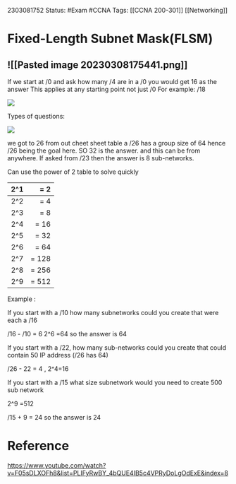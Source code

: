 2303081752
	Status: #Exam #CCNA
		Tags: [[CCNA 200-301]] [[Networking]]

# Fixed-Length Subnet Mask(FLSM)


![[Pasted image 20230308175441.png]]
---
If we start at /0 and ask how many /4 are in a /0 you would get 16 as the answer
This applies at any starting point not just /0 
For example: /18

<img src = 'https://i.gyazo.com/6ba6684be07dea410fa9f62c88a8650a.png'>


Types of questions:

<img src = 'https://i.gyazo.com/4b3d5e1aa2481c1beff464016e98a519.png'>

we got to 26 from out cheet sheet table   a /26 has a group size of 64 hence /26 being the goal here. SO 32 is the answer. and this can be from anywhere. If asked from /23 then the answer is 8 sub-networks.




Can use the power of 2 table to solve quickly

| 2^1 |  = 2   |
|----:|-----:|
| 2^2 |  = 4   |
| 2^3 |  = 8   |
| 2^4 |  = 16 |
| 2^5 |  = 32 |
| 2^6 |  = 64 |
| 2^7 |  = 128 |
| 2^8 |  = 256 |
| 2^9 |  = 512 |

Example : 

If you start with a /10 how many subnetworks could you create that were each a /16

/16 - /10 = 6
2^6 =64 so the answer is 64

If you start with a /22, how many sub-networks could you create that could contain 50 IP address (/26 has 64)

/26 - 22 = 4  , 2^4=16


If you start with a /15 what size subnetwork would you need to create 500 sub network

2^9 =512

/15 + 9  = 24   so the answer is 24

# Reference

https://www.youtube.com/watch?v=F05sDLXOFh8&list=PLIFyRwBY_4bQUE4IB5c4VPRyDoLgOdExE&index=8